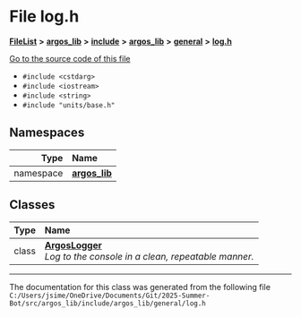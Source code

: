 

# File log.h



[**FileList**](files.md) **>** [**argos\_lib**](dir_f9cbf5730473812e84551a5945ef39f8.md) **>** [**include**](dir_0330651415bf66743a1cd99e3d0db0bc.md) **>** [**argos\_lib**](dir_934baf9e7d2bb4710ca41f9f25ef3ea4.md) **>** [**general**](dir_ce90de3a31c0930a75a0088390301e44.md) **>** [**log.h**](log_8h.md)

[Go to the source code of this file](log_8h_source.md)



* `#include <cstdarg>`
* `#include <iostream>`
* `#include <string>`
* `#include "units/base.h"`













## Namespaces

| Type | Name |
| ---: | :--- |
| namespace | [**argos\_lib**](namespaceargos__lib.md) <br> |


## Classes

| Type | Name |
| ---: | :--- |
| class | [**ArgosLogger**](classargos__lib_1_1_argos_logger.md) <br>_Log to the console in a clean, repeatable manner._  |



















































------------------------------
The documentation for this class was generated from the following file `C:/Users/jsime/OneDrive/Documents/Git/2025-Summer-Bot/src/argos_lib/include/argos_lib/general/log.h`

